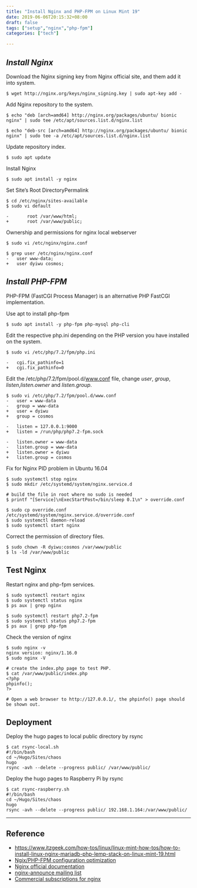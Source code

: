 ```yaml
---
title: "Install Nginx and PHP-FPM on Linux Mint 19"
date: 2019-06-06T20:15:32+08:00
draft: false
tags: ["setup","nginx","php-fpm"]
categories: ["tech"]

---
```

## _Install Nginx_

Download the Nginx signing key from Nginx official site, and them add it into system.
<!--more-->
```
$ wget http://nginx.org/keys/nginx_signing.key | sudo apt-key add -
```

Add Nginx repository to the system.
```
$ echo "deb [arch=amd64] http://nginx.org/packages/ubuntu/ bionic nginx" | sudo tee /etc/apt/sources.list.d/nginx.list

$ echo "deb-src [arch=amd64] http://nginx.org/packages/ubuntu/ bionic nginx" | sudo tee -a /etc/apt/sources.list.d/nginx.list
```

Update repository index.
```
$ sudo apt update
```

Install Nginx
```
$ sudo apt install -y nginx
```

Set Site’s Root DirectoryPermalink
```
$ cd /etc/nginx/sites-available
$ sudo vi default

-       root /var/www/html;
+       root /var/www/public;
```

Ownership and permissions for nginx local webserver
```
$ sudo vi /etc/nginx/nginx.conf

$ grep user /etc/nginx/nginx.conf
-	user www-data;
+	user dyiwu cosmos;
```

## _Install PHP-FPM_
PHP-FPM (FastCGI Process Manager) is an alternative PHP FastCGI implementation.

Use apt to install php-fpm
```
$ sudo apt install -y php-fpm php-mysql php-cli
```

Edit the respective php.ini depending on the PHP version you have installed on the system.
```
$ sudo vi /etc/php/7.2/fpm/php.ini

-	cgi.fix_pathinfo=1
+	cgi.fix_pathinfo=0
```

Edit the /etc/php/7.2/fpm/pool.d/www.conf file, change _user_, _group_, _listen_,_listen.owner_ and _listen.group_.
```
$ sudo vi /etc/php/7.2/fpm/pool.d/www.conf
-	user = www-data
-	group = www-data
+	user = dyiwu
+	group = cosmos
 
-	listen = 127.0.0.1:9000
+	listen = /run/php/php7.2-fpm.sock
 
-	listen.owner = www-data
-	listen.group = www-data
+	listen.owner = dyiwu
+	listen.group = cosmos
```

Fix for Nginx PID problem in Ubuntu 16.04
```
$ sudo systemctl stop nginx
$ sudo mkdir /etc/systemd/system/nginx.service.d

# build the file in root where no sudo is needed
$ printf "[Service]\nExecStartPost=/bin/sleep 0.1\n" > override.conf

$ sudo cp override.conf /etc/systemd/system/nginx.service.d/override.conf
$ sudo systemctl daemon-reload
$ sudo systemctl start nginx
```

Correct the permission of directory files.
```
$ sudo chown -R dyiwu:cosmos /var/www/public
$ ls -ld /var/www/public
```

## Test Nginx
Restart nginx and php-fpm services.
```
$ sudo systemctl restart nginx
$ sudo systemctl status nginx
$ ps aux | grep nginx

$ sudo systemctl restart php7.2-fpm
$ sudo systemctl status php7.2-fpm
$ ps aux | grep php-fpm
```

Check the version of nginx
```
$ sudo nginx -v
nginx version: nginx/1.16.0
$ sudo nginx -V

# create the index.php page to test PHP.
$ cat /var/www/public/index.php
<?php
phpinfo();
?>

# Open a web browser to http://127.0.0.1/, the phpinfo() page should be shown out.
```
## Deployment
Deploy the hugo pages to local public directory by rsync
```
$ cat rsync-local.sh 
#!/bin/bash
cd ~/Hugo/Sites/chaos
hugo
rsync -avh --delete --progress public/ /var/www/public/
```

Deploy the hugo pages to Raspberry Pi by rsync
```
$ cat rsync-raspberry.sh 
#!/bin/bash
cd ~/Hugo/Sites/chaos
hugo
rsync -avh --delete --progress public/ 192.168.1.164:/var/www/public/
```
---

## Reference

  - https://www.itzgeek.com/how-tos/linux/linux-mint-how-tos/how-to-install-linux-nginx-mariadb-php-lemp-stack-on-linux-mint-19.html
  - [Ngix/PHP-FPM configuration optimization](https://blog.gtwang.org/linux/nginx-php-fpm-configuration-optimization/)
  - [Nginx official documentation](http://nginx.org/en/docs/)
  - [nginx-announce mailing list](http://nginx.org/en/support.html)
  - [Commercial subscriptions for nginx](http://nginx.com/products/)

